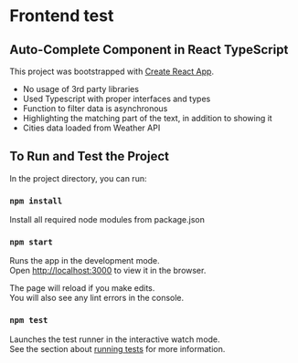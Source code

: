 # Frontend test

## Auto-Complete Component in React TypeScript
This project was bootstrapped with [Create React App](https://github.com/facebook/create-react-app).
- No usage of 3rd party libraries
- Used Typescript with proper interfaces and types
- Function to filter data is asynchronous
- Highlighting the matching part of the text, in addition to showing it
- Cities data loaded from Weather API


## To Run and Test the Project

In the project directory, you can run:

### `npm install`
Install all required node modules from package.json

### `npm start`

Runs the app in the development mode.\
Open [http://localhost:3000](http://localhost:3000) to view it in the browser.

The page will reload if you make edits.\
You will also see any lint errors in the console.

### `npm test`

Launches the test runner in the interactive watch mode.\
See the section about [running tests](https://facebook.github.io/create-react-app/docs/running-tests) for more information.